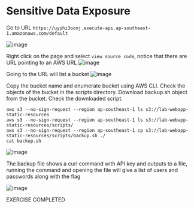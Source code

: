 # Sensitive Data Exposure

Go to URL `https://uyphi3oonj.execute-api.ap-southeast-1.amazonaws.com/default`

![image](https://user-images.githubusercontent.com/46797181/226799555-ac06cb10-dcfb-4128-b109-fc9ee890db77.png)

Right click on the page and select `view source code`, notice that there are URL pointing to an AWS URL
![image](https://user-images.githubusercontent.com/46797181/226799993-13afd284-8ddc-4eac-a39b-3cbd3e30904e.png)

Going to the URL will list a bucket
![image](https://user-images.githubusercontent.com/46797181/226800063-ee259378-63ce-4037-a425-45c26fb534e7.png)

Copy the bucket name and enumerate bucket using AWS CLI.
Check the objects of the bucket in the scripts directory.
Download backup.sh object from the bucket.
Check the downloaded script.

```
aws s3 --no-sign-request --region ap-southeast-1 ls s3://lab-webapp-static-resources
aws s3 --no-sign-request --region ap-southeast-1 ls s3://lab-webapp-static-resources/scripts/
aws s3 --no-sign-request --region ap-southeast-1 cp s3://lab-webapp-static-resources/scripts/backup.sh ./
cat backup.sh 

```
![image](https://user-images.githubusercontent.com/46797181/226801022-c4d91a39-07c9-4f3d-8a4c-4c52c4ef09ad.png)

The backup file shows a curl command with API key and outputs to a file, running the command and opening the file will give a list of users and passwords along with the flag

![image](https://user-images.githubusercontent.com/46797181/226801487-8d12e98d-fb70-4d93-8c38-b096d0d3c510.png)

EXERCISE COMPLETED







